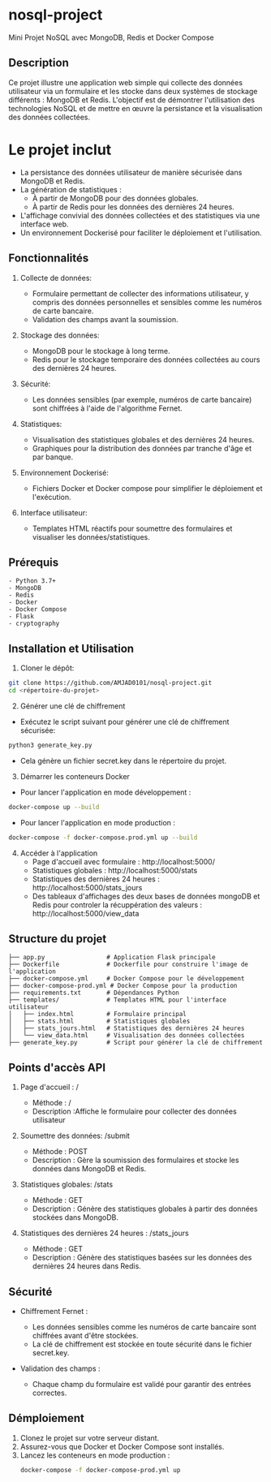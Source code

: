# nosql-project
Mini Projet NoSQL avec MongoDB, Redis et Docker Compose

## Description
Ce projet illustre une application web simple qui collecte des données utilisateur via un formulaire et les stocke dans deux systèmes de stockage différents : MongoDB et Redis. L'objectif est de démontrer l'utilisation des technologies NoSQL et de mettre en œuvre la persistance et la visualisation des données collectées.

# Le projet inclut 
- La persistance des données utilisateur de manière sécurisée dans MongoDB et Redis.
- La génération de statistiques :
    *   À partir de MongoDB pour des données globales.
    *   À partir de Redis pour les données des dernières 24 heures.
- L'affichage convivial des données collectées et des statistiques via une interface web.
- Un environnement Dockerisé pour faciliter le déploiement et l'utilisation.

## Fonctionnalités

1. Collecte de données:
    *   Formulaire permettant de collecter des informations utilisateur, y compris des données personnelles et sensibles comme les  numéros de carte bancaire.
    *   Validation des champs avant la soumission.

2. Stockage des données:
    *   MongoDB pour le stockage à long terme.
    *   Redis pour le stockage temporaire des données collectées au cours des dernières 24 heures.

3. Sécurité:
    *   Les données sensibles (par exemple, numéros de carte bancaire) sont chiffrées à l'aide de l'algorithme Fernet.

4. Statistiques:
    *   Visualisation des statistiques globales et des dernières 24 heures.
    *   Graphiques pour la distribution des données par tranche d'âge et par banque.

5. Environnement Dockerisé:
    *   Fichiers Docker et Docker compose pour simplifier le déploiement et l'exécution.

6. Interface utilisateur:
    *   Templates HTML réactifs pour soumettre des formulaires et visualiser les données/statistiques.

## Prérequis
    - Python 3.7+
    - MongoDB
    - Redis
    - Docker
    - Docker Compose
    - Flask
    - cryptography

## Installation et Utilisation

1. Cloner le dépôt:

```bash
git clone https://github.com/AMJAD0101/nosql-project.git
cd <répertoire-du-projet>
```

2. Générer une clé de chiffrement
*    Exécutez le script suivant pour générer une clé de chiffrement sécurisée:
```bash
python3 generate_key.py
```
*    Cela génère un fichier secret.key dans le répertoire du projet.

3. Démarrer les conteneurs Docker
*    Pour lancer l'application en mode développement :
```bash
docker-compose up --build
```
*    Pour lancer l'application en mode production :
```bash
docker-compose -f docker-compose.prod.yml up --build
```
4. Accéder à l'application
    *   Page d'accueil avec formulaire : http://localhost:5000/
    *   Statistiques globales : http://localhost:5000/stats
    *   Statistiques des dernières 24 heures : http://localhost:5000/stats_jours
    *   Des tableaux d'affichages des deux bases de données mongoDB et Redis pour controler la récuppération des valeurs : http://localhost:5000/view_data


## Structure du projet

    ├── app.py                 # Application Flask principale
    ├── Dockerfile             # Dockerfile pour construire l'image de l'application
    ├── docker-compose.yml     # Docker Compose pour le développement
    ├── docker-compose-prod.yml # Docker Compose pour la production
    ├── requirements.txt       # Dépendances Python
    ├── templates/             # Templates HTML pour l'interface utilisateur
    │   ├── index.html         # Formulaire principal
    │   ├── stats.html         # Statistiques globales
    │   ├── stats_jours.html   # Statistiques des dernières 24 heures
    │   └── view_data.html     # Visualisation des données collectées
    ├── generate_key.py        # Script pour générer la clé de chiffrement


## Points d'accès API

1. Page d'accueil : / 
    *   Méthode : /
    *   Description :Affiche le formulaire pour collecter des données utilisateur 

2. Soumettre des données: /submit
    *   Méthode : POST
    *   Description : Gère la soumission des formulaires et stocke les données dans MongoDB et Redis.

3. Statistiques globales: /stats
    *   Méthode : GET
    *   Description : Génère des statistiques globales à partir des données stockées dans MongoDB.

4. Statistiques des dernières 24 heures : /stats_jours
    *   Méthode : GET
    *   Description : Génère des statistiques basées sur les données des dernières 24 heures dans Redis.


##  Sécurité
-   Chiffrement Fernet :
    *   Les données sensibles comme les numéros de carte bancaire sont chiffrées avant d'être stockées.
    *   La clé de chiffrement est stockée en toute sécurité dans le fichier secret.key.

-   Validation des champs :
    *   Chaque champ du formulaire est validé pour garantir des entrées correctes.

## Démploiement
1. Clonez le projet sur votre serveur distant.
2. Assurez-vous que Docker et Docker Compose sont installés.
3. Lancez les conteneurs en mode production :
    ```bash
    docker-compose -f docker-compose-prod.yml up
    ```








